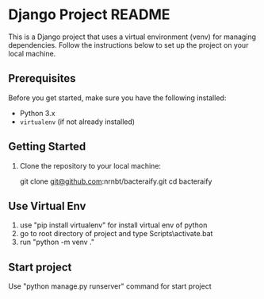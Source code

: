 # Django Project README

This is a Django project that uses a virtual environment (venv) for managing dependencies. Follow the instructions below to set up the project on your local machine.

## Prerequisites

Before you get started, make sure you have the following installed:

- Python 3.x
- `virtualenv` (if not already installed)

## Getting Started

1. Clone the repository to your local machine:

   git clone git@github.com:nrnbt/bacteraify.git
   cd bacteraify

## Use Virtual Env
1. use "pip install virtualenv" for install virtual env of python
2. go to root directory of project and type Scripts\activate.bat
3. run "python -m venv ."

## Start project
Use "python manage.py runserver" command for start project
